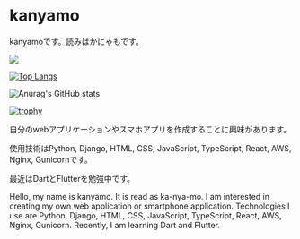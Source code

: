 # kanyamo

kanyamoです。読みはかにゃもです。

![](https://komarev.com/ghpvc/?username=kanyamo&color=brightgreen&style=for-the-badge)

[![Top Langs](https://github-readme-stats.vercel.app/api/top-langs/?username=kanyamo&theme=dark
)](https://github.com/anuraghazra/github-readme-stats)

![Anurag's GitHub stats](https://github-readme-stats.vercel.app/api?username=kanyamo&theme=dark)

[![trophy](https://github-profile-trophy.vercel.app/?username=kanyamo&theme=onedark&column=7)](https://github.com/ryo-ma/github-profile-trophy)

自分のwebアプリケーションやスマホアプリを作成することに興味があります。

使用技術はPython, Django, HTML, CSS, JavaScript, TypeScript, React, AWS, Nginx, Gunicornです。

最近はDartとFlutterを勉強中です。


Hello, my name is kanyamo. It is read as ka-nya-mo. I am interested in creating my own web application or smartphone application. Technologies I use are Python, Django, HTML, CSS, JavaScript, TypeScript, React, AWS, Nginx, Gunicorn. Recently, I am learning Dart and Flutter.
